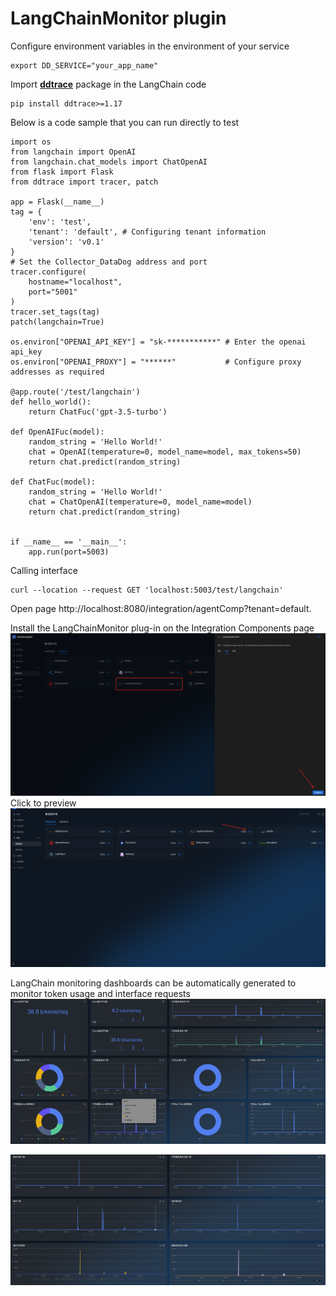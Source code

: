 # LangChainMonitor plugin
Configure environment variables in the environment of your service
```
export DD_SERVICE="your_app_name"
```
Import [**ddtrace**](https://github.com/DataDog/dd-trace-py) package in the LangChain code
```
pip install ddtrace>=1.17
```
Below is a code sample that you can run directly to test
```
import os
from langchain import OpenAI
from langchain.chat_models import ChatOpenAI
from flask import Flask
from ddtrace import tracer, patch

app = Flask(__name__)
tag = {
    'env': 'test',
    'tenant': 'default', # Configuring tenant information
    'version': 'v0.1'
}
# Set the Collector_DataDog address and port
tracer.configure(
    hostname="localhost",
    port="5001"
)
tracer.set_tags(tag)
patch(langchain=True)

os.environ["OPENAI_API_KEY"] = "sk-***********" # Enter the openai api_key
os.environ["OPENAI_PROXY"] = "******"           # Configure proxy addresses as required

@app.route('/test/langchain')
def hello_world():
    return ChatFuc('gpt-3.5-turbo')

def OpenAIFuc(model):
    random_string = 'Hello World!'
    chat = OpenAI(temperature=0, model_name=model, max_tokens=50)
    return chat.predict(random_string)

def ChatFuc(model):
    random_string = 'Hello World!'
    chat = ChatOpenAI(temperature=0, model_name=model)
    return chat.predict(random_string)


if __name__ == '__main__':
    app.run(port=5003)
```
Calling interface
```
curl --location --request GET 'localhost:5003/test/langchain'
```
Open page http://localhost:8080/integration/agentComp?tenant=default.

Install the LangChainMonitor plug-in on the Integration Components page
![langchain1.png](langchain1.png)
Click to preview
![langchain2.png](langchain2.png)

LangChain monitoring dashboards can be automatically generated to monitor token usage and interface requests
![langchain3.png](langchain3.png)

![langchain4.png](langchain4.png)

